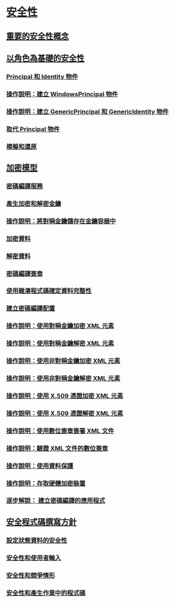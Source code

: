 # [安全性](index.md)
## [重要的安全性概念](key-security-concepts.md)
## [以角色為基礎的安全性](role-based-security.md)
### [Principal 和 Identity 物件](principal-and-identity-objects.md)
### [操作說明：建立 WindowsPrincipal 物件](how-to-create-a-windowsprincipal-object.md)
### [操作說明：建立 GenericPrincipal 和 GenericIdentity 物件](how-to-create-genericprincipal-and-genericidentity-objects.md)
### [取代 Principal 物件](replacing-a-principal-object.md)
### [模擬和還原](impersonating-and-reverting.md)
## [加密模型](cryptography-model.md)
### [密碼編譯服務](cryptographic-services.md)
### [產生加密和解密金鑰](generating-keys-for-encryption-and-decryption.md)
### [操作說明：將對稱金鑰儲存在金鑰容器中](how-to-store-asymmetric-keys-in-a-key-container.md)
### [加密資料](encrypting-data.md)
### [解密資料](decrypting-data.md)
### [密碼編譯簽章](cryptographic-signatures.md)
### [使用雜湊程式碼確定資料完整性](ensuring-data-integrity-with-hash-codes.md)
### [建立密碼編譯配置](creating-a-cryptographic-scheme.md)
### [操作說明：使用對稱金鑰加密 XML 元素](how-to-encrypt-xml-elements-with-symmetric-keys.md)
### [操作說明：使用對稱金鑰解密 XML 元素](how-to-decrypt-xml-elements-with-symmetric-keys.md)
### [操作說明：使用非對稱金鑰加密 XML 元素](how-to-encrypt-xml-elements-with-asymmetric-keys.md)
### [操作說明：使用非對稱金鑰解密 XML 元素](how-to-decrypt-xml-elements-with-asymmetric-keys.md)
### [操作說明：使用 X.509 憑證加密 XML 元素](how-to-encrypt-xml-elements-with-x-509-certificates.md)
### [操作說明：使用 X.509 憑證解密 XML 元素](how-to-decrypt-xml-elements-with-x-509-certificates.md)
### [操作說明：使用數位簽章簽署 XML 文件](how-to-sign-xml-documents-with-digital-signatures.md)
### [操作說明：驗證 XML 文件的數位簽章](how-to-verify-the-digital-signatures-of-xml-documents.md)
### [操作說明：使用資料保護](how-to-use-data-protection.md)
### [操作說明：存取硬體加密裝置](how-to-access-hardware-encryption-devices.md)
### [逐步解說： 建立密碼編譯的應用程式](walkthrough-creating-a-cryptographic-application.md)
## [安全程式碼撰寫方針](secure-coding-guidelines.md)
### [設定狀態資料的安全性](securing-state-data.md)
### [安全性和使用者輸入](security-and-user-input.md)
### [安全性和競爭情形](security-and-race-conditions.md)
### [安全性和產生作業中的程式碼](security-and-on-the-fly-code-generation.md)
